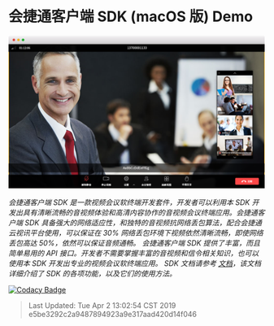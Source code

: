 # 会捷通客户端 SDK (macOS 版) Demo

![macos-sdk](./speaker-view.png)


*会捷通客户端 SDK 是⼀款视频会议软终端开发套件，开发者可以利⽤本 SDK 开发出具有清晰流畅的⾳视频体验和⾼清内容协作的⾳视频会议终端应用。会捷通客户端 SDK 具备强⼤的⽹络适应性，和独特的⾳视频抗⽹络丢包算法，配合会捷通云视讯平台使⽤，可以保证在 30% ⽹络丢包环境下视频依然清晰流畅，即使⽹络丢包⾼达 50%，依然可以保证⾳频通畅。 会捷通客户端 SDK 提供了丰富，⽽且简单易⽤的 API 接⼝。开发者不需要掌握丰富的⾳视频和信令相关知识，也可以使⽤本 SDK 开发出专业的视频会议软终端应用。 SDK 文档请参考 [文档](https://developer.hexmeet.com/svcsdk/macos-sdk.html)，该文档详细介绍了 SDK 的各项功能，以及它们的使⽤⽅法。*

[![Codacy Badge](https://api.codacy.com/project/badge/Grade/833251a90bb740bea864710ac9112a0e)](https://www.codacy.com/app/scottli139/HJT-SDK-macOS-Demo?utm_source=github.com&amp;utm_medium=referral&amp;utm_content=hexmeet/HJT-SDK-macOS-Demo&amp;utm_campaign=Badge_Grade)

> Last Updated:
Tue Apr  2 13:02:54 CST 2019
e5be3292c2a9487894923a9e317aad420d14f046
